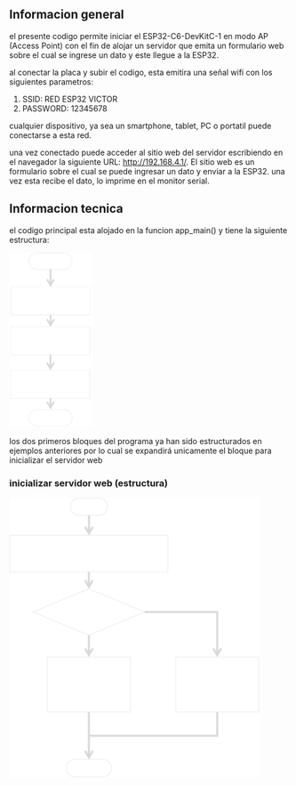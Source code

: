 ## Informacion general
el presente codigo permite iniciar el ESP32-C6-DevKitC-1 en modo AP (Access Point) con el fin de alojar un servidor que emita un formulario web sobre el cual se ingrese un dato y este llegue a la ESP32.

al conectar la placa y subir el codigo, esta emitira una señal wifi con los siguientes parametros:

1. SSID: RED ESP32 VICTOR
2. PASSWORD: 12345678

cualquier dispositivo, ya sea un smartphone, tablet, PC o portatil puede conectarse a esta red.

una vez conectado puede acceder al sitio web del servidor escribiendo en el navegador la siguiente URL: http://192.168.4.1/. El sitio web es un formulario sobre el cual se puede ingresar un dato y enviar a la ESP32. una vez esta recibe el dato, lo imprime en el monitor serial.

## Informacion tecnica 

el codigo principal esta alojado en la funcion app_main() y tiene la siguiente estructura:

<img src="assets/imagen_principal.png" alt="imagen principal" width="150">

los dos primeros bloques del programa ya han sido estructurados en ejemplos anteriores por lo cual se expandirá unicamente el bloque para inicializar el servidor web

### inicializar servidor web (estructura)

<img src="assets\diagrama_inicializar_servidor.png" alt="diagrama: bloque de inicializacion de servidor" width="450">






